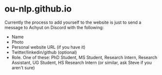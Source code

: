 # ou-nlp.github.io

Currently the process to add yourself to the website is just to send a message to Achyut on Discord with the following:
- Name
- Photo
- Personal website URL (if you have it)
- Twitter/linkedin/github (optional)
- Role. One of these: PhD Student, MS Student, Research Intern, Research Assistant, UG Student, HS Research Intern (or similar, ask Steve if you aren't sure)
